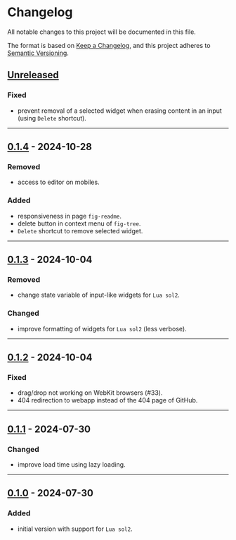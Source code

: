 # Changelog
All notable changes to this project will be documented in this file.

The format is based on [Keep a Changelog](https://keepachangelog.com/en/1.0.0/),
and this project adheres to [Semantic Versioning](https://semver.org/spec/v2.0.0.html).

## [Unreleased]
### Fixed
- prevent removal of a selected widget when erasing content in an input (using
  `Delete` shortcut).

------------------------

## [0.1.4] - 2024-10-28
### Removed
- access to editor on mobiles.

### Added
- responsiveness in page `fig-readme`.
- delete button in context menu of `fig-tree`.
- `Delete` shortcut to remove selected widget.

------------------------

## [0.1.3] - 2024-10-04
### Removed
- change state variable of input-like widgets for `Lua sol2`.

### Changed
- improve formatting of widgets for `Lua sol2` (less verbose).

------------------------

## [0.1.2] - 2024-10-04
### Fixed
- drag/drop not working on WebKit browsers (#33).
- 404 redirection to webapp instead of the 404 page of GitHub.

------------------------

## [0.1.1] - 2024-07-30
### Changed
- improve load time using lazy loading.

------------------------

## [0.1.0] - 2024-07-30
### Added
- initial version with support for `Lua sol2`.

<!-- Table of releases -->
[Unreleased]: https://github.com/poirierlouis/FellowImGui/compare/v0.1.4...HEAD
[0.1.4]: https://github.com/poirierlouis/FellowImGui/compare/v0.1.3...v0.1.4
[0.1.3]: https://github.com/poirierlouis/FellowImGui/compare/v0.1.2...v0.1.3
[0.1.2]: https://github.com/poirierlouis/FellowImGui/compare/v0.1.1...v0.1.2
[0.1.1]: https://github.com/poirierlouis/FellowImGui/compare/v0.1.0...v0.1.1
[0.1.0]: https://github.com/poirierlouis/FellowImGui/releases/tag/v0.1.0
